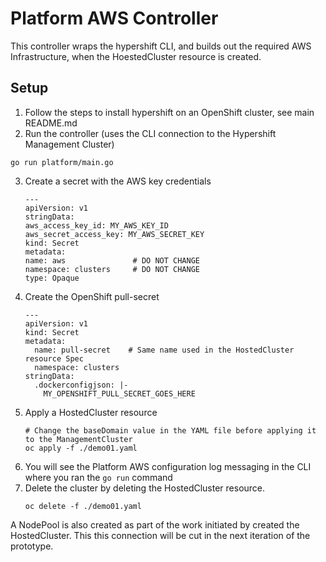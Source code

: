 # Platform AWS Controller
This controller wraps the hypershift CLI, and builds out the required AWS Infrastructure, when the HoestedCluster resource is created.

## Setup
1. Follow the steps to install hypershift on an OpenShift cluster, see main README.md
2. Run the controller (uses the CLI connection to the Hypershift Management Cluster)
```
go run platform/main.go
```
3. Create a secret with the AWS key credentials
    ```
    ---
    apiVersion: v1
    stringData:
    aws_access_key_id: MY_AWS_KEY_ID
    aws_secret_access_key: MY_AWS_SECRET_KEY
    kind: Secret
    metadata:
    name: aws               # DO NOT CHANGE
    namespace: clusters     # DO NOT CHANGE
    type: Opaque
    ```
4. Create the OpenShift pull-secret
    ```
    ---
    apiVersion: v1
    kind: Secret
    metadata:
      name: pull-secret    # Same name used in the HostedCluster resource Spec
      namespace: clusters
    stringData:
      .dockerconfigjson: |-
        MY_OPENSHIFT_PULL_SECRET_GOES_HERE
    ```
5. Apply a HostedCluster resource
   ```
   # Change the baseDomain value in the YAML file before applying it to the ManagementCluster
   oc apply -f ./demo01.yaml
   ```
6. You will see the Platform AWS configuration log messaging in the CLI where you ran the `go run` command
7. Delete the cluster by deleting the HostedCluster resource.
    ```
    oc delete -f ./demo01.yaml
    ```

A NodePool is also created as part of the work initiated by created the HostedCluster.  This this connection will be cut in the next iteration of the prototype.
